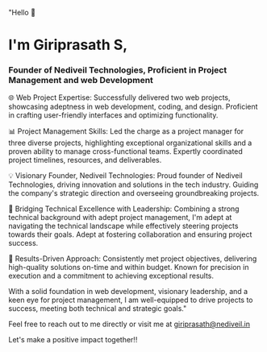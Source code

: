 "Hello 👋 <h1>I'm Giriprasath S,</h1> 

<h3>Founder of Nediveil Technologies, Proficient in Project Management and web Development</h3>

🌐 Web Project Expertise:
Successfully delivered two web projects, showcasing adeptness in web development, coding, and design. Proficient in crafting user-friendly interfaces and optimizing functionality.

📊 Project Management Skills:
Led the charge as a project manager for three diverse projects, highlighting exceptional organizational skills and a proven ability to manage cross-functional teams. Expertly coordinated project timelines, resources, and deliverables.

💡 Visionary Founder, Nediveil Technologies:
Proud founder of Nediveil Technologies, driving innovation and solutions in the tech industry. Guiding the company's strategic direction and overseeing groundbreaking projects.

🚀 Bridging Technical Excellence with Leadership:
Combining a strong technical background with adept project management, I'm adept at navigating the technical landscape while effectively steering projects towards their goals. Adept at fostering collaboration and ensuring project success.

🎯 Results-Driven Approach:
Consistently met project objectives, delivering high-quality solutions on-time and within budget. Known for precision in execution and a commitment to achieving exceptional results.

With a solid foundation in web development, visionary leadership, and a keen eye for project management, I am well-equipped to drive projects to success, meeting both technical and strategic goals."


Feel free to reach out to me directly or visit me at giriprasath@nediveil.in

Let's make a positive impact together!!
